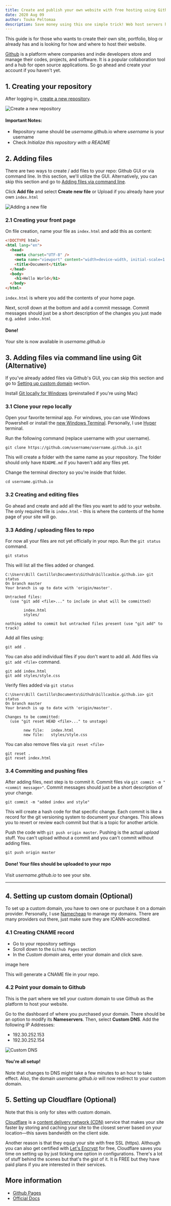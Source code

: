 ```yaml
---
title: Create and publish your own website with free hosting using Github pages
date: 2020 Aug 09
author: Touko Peltomaa
description: Save money using this one simple trick! Web host servers hates this article.
---
```


This guide is for those who wants to create their own site, portfolio, blog or already has and is looking for how and where to host their website.

[Github](https://github.com) is a platform where companies and indie developers store and manage their codes, projects, and software. It is a popular collaboration tool and a hub for open source applications. So go ahead and create your account if you haven't yet.

## 1. Creating your repository

After logging in, [create a new repository](https://github.new/ "Create new repository").

![Create a new repository][step-1]

#### Important Notes:

- Repository name should be _username_.github.io where _username_ is your username
- Check _Initialize this repository with a README_

## <a name="2"></a> 2. Adding files

There are two ways to create / add files to your repo: Github GUI or via command line. In this section, we'll utilize the GUI. Alternatively, you can skip this section and go to [Adding files via command line](#adding-files-via-command-line).

Click **Add file** and select **Create new file** or Upload if you already have your own `index.html`

![Adding a new file][step-2]

### 2.1 Creating your front page

On file creation, name your file as `index.html` and add this as content:

```html
<!DOCTYPE html>
<html lang="en">
  <head>
    <meta charset="UTF-8" />
    <meta name="viewport" content="width=device-width, initial-scale=1.0" />
    <title>Document</title>
  </head>
  <body>
    <h1>Hello World</h1>
  </body>
</html>
```

`index.html` is where you add the contents of your home page.

Next, scroll down at the bottom and add a commit message. Commit messages should just be a short description of the changes you just made e.g. `added index.html`

#### Done!

Your site is now available in _username.github.io_

## <a name="adding-files-via-command-line"></a> 3. Adding files via command line using Git (Alternative)

If you've already added files via Github's GUI, you can skip this section and go to [Setting up custom domain](#4) section.

<div className="note">

Install [Git locally for Windows](https://git-scm.com/download/win) (preinstalled if you're using Mac)

</div>

### 3.1 Clone your repo locally

Open your favorite terminal app. For windows, you can use Windows Powershell or install the [new Windows Terminal](https://www.microsoft.com/en-hk/p/windows-terminal/9n0dx20hk701?activetab=pivot:overviewtab). Personally, I use [Hyper](https://hyper.is/) terminal.

Run the following command (replace username with your username).

```shell
git clone https://github.com/username/username.github.io.git
```

This will create a folder with the same name as your repository. The folder should only have `README.md` if you haven't add any files yet.

Change the terminal directory so you're inside that folder.

```shell
cd username.github.io
```

### 3.2 Creating and editing files

Go ahead and create and add all the files you want to add to your website. The only required file is `index.html` - this is where the contents of the home page of your site will go.

### 3.3 Adding / uploading files to repo

For now all your files are not yet officially in your repo.
Run the `git status` command.

```shell
git status
```

This will list all the files added or changed.

```shell
C:\Users\Bill Castillo\Documents\Github\billcasbie.github.io> git status
On branch master
Your branch is up to date with 'origin/master'.

Untracked files:
  (use "git add <file>..." to include in what will be committed)

        index.html
        styles/

nothing added to commit but untracked files present (use "git add" to track)
```

Add all files using:

```shell
git add .
```

You can also add individual files if you don't want to add all. Add files via `git add <file>` command.

```shell
git add index.html
git add styles/style.css
```

Verify files added via `git status`

```shell
C:\Users\Bill Castillo\Documents\Github\billcasbie.github.io> git status
On branch master
Your branch is up to date with 'origin/master'.

Changes to be committed:
  (use "git reset HEAD <file>..." to unstage)

        new file:   index.html
        new file:   styles/style.css
```

You can also remove files via `git reset <file>`

```shell
git reset .
git reset index.html
```

### 3.4 Commiting and pushing files

After adding files, next step is to commit it. Commit files via `git commit -m "<commit message>"`. Commit messages should just be a short description of your change.

```shell
git commit -m "added index and style"
```

This will create a hash code for that specific change. Each commit is like a record for the git versioning system to document your changes. This allows you to revert or review each commit but that is a topic for another article.

Push the code with `git push origin master`. Pushing is the actual _upload_ stuff. You can't upload without a commit and you can't commit without adding files.

```shell
git push origin master
```

#### Done! Your files should be uploaded to your repo

Visit _username.github.io_ to see your site.

---

## <a name="4"></a> 4. Setting up custom domain (Optional)

To set up a custom domain, you have to own one or purchase it on a domain provider. Personally, I use [Namecheap](https://namecheap.com) to manage my domains. There are many providers out there, just make sure they are ICANN-accredited.

### 4.1 Creating CNAME record

- Go to your repository settings
- Scroll down to the `Github Pages` section
- In the _Custom domain_ area, enter your domain and click save.

image here

This will generate a CNAME file in your repo.

### 4.2 Point your domain to Github

This is the part where we tell your custom domain to use Github as the platform to host your website.

Go to the dashboard of where you purchased your domain. There should be an option to modify its **Nameservers**. Then, select **Custom DNS**. Add the following IP Addresses:

- 192.30.252.153
- 192.30.252.154

![Custom DNS][custom-dns]

#### You're all setup!

Note that changes to DNS might take a few minutes to an hour to take effect.
Also, the domain _username.github.io_ will now redirect to your custom domain.

## 5. Setting up Cloudflare (Optional)

<div className="note">

Note that this is only for sites with custom domain.

</div>

[Cloudflare](https://www.cloudflare.com) is a [content delivery network (CDN)](https://en.wikipedia.org/wiki/Content_delivery_network) service that makes your site faster by storing and caching your site to the closest server based on your location—this saves bandwidth on the client side.

Another reason is that they equip your site with free SSL (https). Although you can also get certified with [Let's Encrypt](https://letsencrypt.org/getting-started/) for free, Cloudflare saves you time on setting up by just ticking one option in configurations. There's a lot of stuff behind the scenes but that's the gist of it. It is FREE but they have paid plans if you are interested in their services.

## More information

- [Github Pages](https://pages.github.com/)
- [Official Docs](https://docs.github.com/en/github/working-with-github-pages)

[step-1]: /static/images/github-step-1.png "Create a new repository"
[step-2]: /static/images/github-step-2.png "Adding a new file"
[custom-dns]: /static/images/custom-dns.png "Configuring custom DNS"

